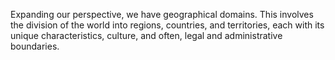 Expanding our perspective, we have geographical domains. This involves the division of the world into regions, countries, and territories, each with its unique characteristics, culture, and often, legal and administrative boundaries.